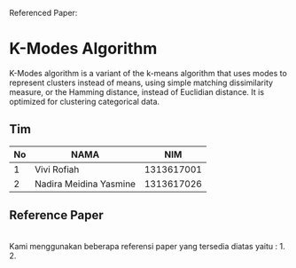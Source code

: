 Referenced Paper: 
# K-Modes Algorithm
K-Modes algorithm is a variant of the k-means algorithm that uses modes to represent clusters instead of means, using simple matching dissimilarity measure, or the Hamming distance, instead of Euclidian distance. It is optimized for clustering categorical data.

## Tim
| No | NAMA                    | NIM        | 
|----|-------------------------|------------|
| 1  | Vivi Rofiah             | 1313617001 | 
| 2  | Nadira Meidina Yasmine  | 1313617026 |

## Reference Paper
<br>
Kami menggunakan beberapa referensi paper yang tersedia diatas yaitu : </div>
1.
2.
